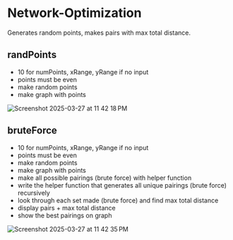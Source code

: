 # Network-Optimization

Generates random points, makes pairs with max total distance.

## randPoints
- 10 for numPoints, xRange, yRange if no input
- points must be even
- make random points
- make graph with points

![Screenshot 2025-03-27 at 11 42 18 PM](https://github.com/user-attachments/assets/dfbb2514-e76c-43be-807a-58a706660a95)

## bruteForce
- 10 for numPoints, xRange, yRange if no input
- points must be even
- make random points
- make graph with points
- make all possible pairings (brute force) with helper function
- write the helper function that generates all unique pairings (brute force) recursively
- look through each set made (brute force) and find max total distance
- display pairs + max total distance
- show the best pairings on graph

![Screenshot 2025-03-27 at 11 42 35 PM](https://github.com/user-attachments/assets/53107d38-1331-4a37-b3f7-51df9a78d927)
